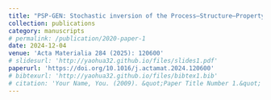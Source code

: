 ```yaml
---
title: "PSP-GEN: Stochastic inversion of the Process–Structure–Property chain in materials design through deep, generative probabilistic modeling"
collection: publications
category: manuscripts
# permalink: /publication/2020-paper-1
date: 2024-12-04
venue: 'Acta Materialia 284 (2025): 120600'
# slidesurl: 'http://yaohua32.github.io/files/slides1.pdf'
paperurl: 'https://doi.org/10.1016/j.actamat.2024.120600'
# bibtexurl: 'http://yaohua32.github.io/files/bibtex1.bib'
# citation: 'Your Name, You. (2009). &quot;Paper Title Number 1.&quot; <i>Journal 1</i>. 1(1).'
---
```

